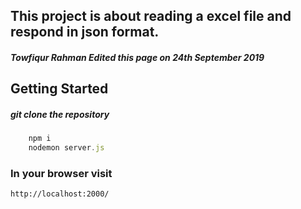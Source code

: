 ## This project is about reading a excel file and respond in json format.
##### Towfiqur Rahman Edited this page on 24th September 2019

## Getting Started
##### git clone the repository

```javascript
    npm i 
    nodemon server.js
```

### In your browser visit 
    http://localhost:2000/
        
    
